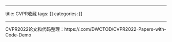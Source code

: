 
--- 
title:  CVPR收藏 
tags: []
categories: [] 

---
CVPR2022论文和代码整理：https://.com/DWCTOD/CVPR2022-Papers-with-Code-Demo
